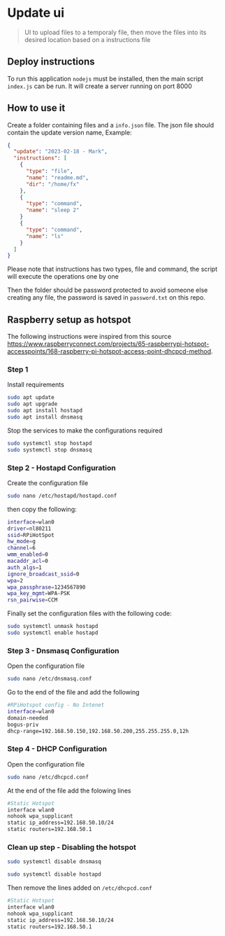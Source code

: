 # Update ui

> UI to upload files to a temporaly file, then move the files into its desired location based on a instructions file

## Deploy instructions

To run this application `nodejs` must be installed, then the main script `index.js` can be run. It will create a server running on port 8000

## How to use it

Create a folder containing files and a `info.json` file. The json file should contain the update version name, Example:

```json
{
  "update": "2023-02-18 - Mark",
  "instructions": [
    {
      "type": "file",
      "name": "readme.md",
      "dir": "/home/fx"
    },
    {
      "type": "command",
      "name": "sleep 2"
    }
    {
      "type": "command",
      "name": "ls"
    }
  ]
}
```

Please note that instructions has two types, file and command, the script will execute the operations one by one

Then the folder should be password protected to avoid someone else creating any file, the password is saved in `password.txt` on this repo.

## Raspberry setup as hotspot

The following instructions were inspired from this source https://www.raspberryconnect.com/projects/65-raspberrypi-hotspot-accesspoints/168-raspberry-pi-hotspot-access-point-dhcpcd-method.

### Step 1

Install requirements

```bash
sudo apt update
sudo apt upgrade
sudo apt install hostapd
sudo apt install dnsmasq
```

Stop the services to make the configurations required

```bash
sudo systemctl stop hostapd
sudo systemctl stop dnsmasq
```

### Step 2 - Hostapd Configuration

Create the configuration file

```bash
sudo nano /etc/hostapd/hostapd.conf
```

then copy the following:

```bash
interface=wlan0
driver=nl80211
ssid=RPiHotSpot
hw_mode=g
channel=6
wmm_enabled=0
macaddr_acl=0
auth_algs=1
ignore_broadcast_ssid=0
wpa=2
wpa_passphrase=1234567890
wpa_key_mgmt=WPA-PSK
rsn_pairwise=CCM
```

Finally set the configuration files with the following code:

```bash
sudo systemctl unmask hostapd
sudo systemctl enable hostapd
```

### Step 3 - Dnsmasq Configuration

Open the configuration file

```bash
sudo nano /etc/dnsmasq.conf
```

Go to the end of the file and add the following

```bash
#RPiHotspot config - No Intenet
interface=wlan0
domain-needed
bogus-priv
dhcp-range=192.168.50.150,192.168.50.200,255.255.255.0,12h
```

### Step 4 - DHCP Configuration

Open the configuration file

```bash
sudo nano /etc/dhcpcd.conf
```

At the end of the file add the folowing lines

```bash
#Static Hotspot
interface wlan0
nohook wpa_supplicant
static ip_address=192.168.50.10/24
static routers=192.168.50.1
```

### Clean up step - Disabling the hotspot

```bash
sudo systemctl disable dnsmasq

sudo systemctl disable hostapd
```

Then remove the lines added on `/etc/dhcpcd.conf`

```bash
#Static Hotspot
interface wlan0
nohook wpa_supplicant
static ip_address=192.168.50.10/24
static routers=192.168.50.1
```
